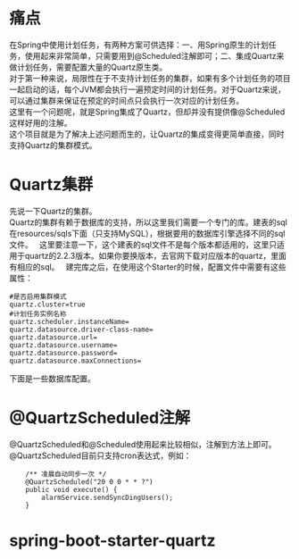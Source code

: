 
# 痛点  
在Spring中使用计划任务，有两种方案可供选择：一、用Spring原生的计划任务，使用起来非常简单，只需要用到@Scheduled注解即可；二、集成Quartz来做计划任务，需要配置大量的Quartz原生类。     
对于第一种来说，局限性在于不支持计划任务的集群，如果有多个计划任务的项目一起启动的话，每个JVM都会执行一遍预定时间的计划任务。对于Quartz来说，可以通过集群来保证在预定的时间点只会执行一次对应的计划任务。     
这里有一个问题呢，就是Spring集成了Quartz，但却并没有提供像@Scheduled这样好用的注解。     
这个项目就是为了解决上述问题而生的，让Quartz的集成变得更简单直接，同时支持Quartz的集群模式。    

# Quartz集群
先说一下Quartz的集群。    
Quartz的集群有赖于数据库的支持，所以这里我们需要一个专门的库。建表的sql在resources/sqls下面（只支持MySQL），根据要用的数据库引擎选择不同的sql文件。    
这里要注意一下，这个建表的sql文件不是每个版本都适用的，这里只适用于quartz的2.2.3版本。如果你要换版本，去官网下载对应版本的quartz，里面有相应的sql。      
建完库之后，在使用这个Starter的时候，配置文件中需要有这些属性：    
```
#是否启用集群模式
quartz.cluster=true
#计划任务实例名称
quartz.scheduler.instanceName=
quartz.datasource.driver-class-name=
quartz.datasource.url=
quartz.datasource.username=
quartz.datasource.password=
quartz.datasource.maxConnections=
```  
下面是一些数据库配置。      

# @QuartzScheduled注解
@QuartzScheduled和@Scheduled使用起来比较相似，注解到方法上即可。     
@QuartzScheduled目前只支持cron表达式，例如：   
```
    /** 凌晨自动同步一次 */
    @QuartzScheduled("20 0 0 * * ?")
    public void execute() {
        alarmService.sendSyncDingUsers();
    }
```

# spring-boot-starter-quartz
